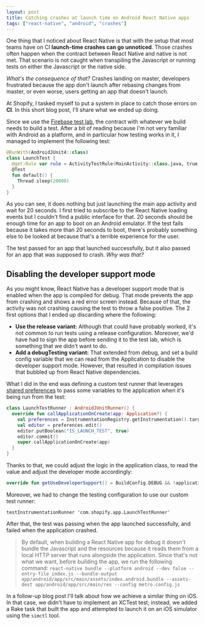```yaml
---
layout: post
title: Catching crashes at launch time on Android React Native apps
tags: ["react-native", "android", "crashes"]
---
```


One thing that I noticed about React Native is that with the setup that most teams have on CI **launch-time crashes can go unnoticed**.
Those crashes often happen when the contract between React Native and native is not met.
That scenario is not caught when transpiling the Javascript or running tests on either the Javascript or the native side.

_What's the consequence of that?_ Crashes landing on master, developers frustrated because the app don't launch after rebasing changes from master, or even worse, users getting an app that doesn't launch.

At Shopify, I tasked myself to put a system in place to catch those errors on **CI**. In this short blog post, I'll share what we ended up doing.

Since we use the [Firebase test lab](https://firebase.google.com/docs/test-lab), the contract with whatever we build needs to build a test.
After a bit of reading because I'm not very familiar with Android as a platform,
and in particular how testing works in it,
I managed to implement the following test:

```kt
@RunWith(AndroidJUnit4::class)
class LaunchTest {
  @get:Rule var rule = ActivityTestRule(MainActivity::class.java, true, true)
  @Test
  fun default() {
    Thread.sleep(20000)
  }
}
```

As you can see, it does nothing but just launching the main app activity and wait for 20 seconds.
I first tried to subscribe to the React Native loading events but I couldn't find a public interface for that.
20 seconds should be enough time for an app to boot on an Android emulator.
If the test fails because it takes more than 20 seconds to boot, there's probably something else to be looked at because that's a terrible experience for the user.

The test passed for an app that launched successfully, but it also passed for an app that was supposed to crash. _Why was that?_

## Disabling the developer support mode

As you might know,
React Native has a developer support mode that is enabled when the app is compiled for debug.
That mode prevents the app from crashing and shows a red error screen instead.
Because of that, the activity was not crashing causing the test to throw a false positive.
The 2 first options that I ended up discarding where the following:

- **Use the release variant:** Although that could have probably worked, it's not common to run tests using a release configuration. Moreover, we'd have had to sign the app before sending it to the test lab, which is something that we didn't want to do.
- **Add a debugTesting variant:** That extended from debug, and set a build config variable that we can read from the Application to disable the developer support mode. However, that resulted in compilation issues that bubbled up from React Native dependencies.

What I did in the end was defining a custom test runner that leverages [shared preferences](https://developer.android.com/training/data-storage/shared-preferences) to pass some variables to the application when it's being run from the test:

```kt
class LaunchTestRunner : AndroidJUnitRunner() {
  override fun callApplicationOnCreate(app: Application?) {
    val preferences = InstrumentationRegistry.getInstrumentation().targetContext.getSharedPreferences("TESTING", 0)
    val editor = preferences.edit()
    editor.putBoolean("IS_LAUNCH_TEST", true)
    editor.commit()
    super.callApplicationOnCreate(app)
  }
}
```

Thanks to that, we could adjust the logic in the application class, to read the value and adjust the developer mode accordingly:

```kt
override fun getUseDeveloperSupport() = BuildConfig.DEBUG && !applicationContext.getSharedPreferences("TESTING", 0).getBoolean("IS_LAUNCH_TEST", false)
```

Moreover, we had to change the testing configuration to use our custom test runner:

```
testInstrumentationRunner 'com.shopify.app.LaunchTestRunner'
```

After that,
the test was passing when the app launched successfully, and failed when the application crashed.

> By default, when building a React Native app for debug it doesn't bundle the Javascript and the resources because it reads them from a local HTTP server that runs alongside the application. Since that's not what we want, before building the app, we run the following command: `react-native bundle --platform android --dev false --entry-file index.js --bundle-output app/android/app/src/main/assets/index.android.bundle --assets-dest app/android/app/src/main/res --config metro.config.js`

In a follow-up blog post I'll talk about how we achieve a similar thing on iOS.
In that case, we didn't have to implement an XCTest test;
instead, we added a Rake task that built the app and attempted to launch it on an iOS simulator using the `simctl` tool.
